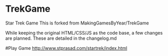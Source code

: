 # TrekGame
Star Trek Game
This is forked from MakingGamesByYear/TrekGame

While keeping the original HTML/CSS/JS as the code base, a few changes are planned. These are detailed in the changelog.md

#Play Game
http://www.stprasad.com/startrek/index.html
